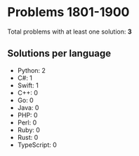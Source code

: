 # Problems 1801-1900

Total problems with at least one solution: **3**

## Solutions per language

- Python: 2
- C#: 1
- Swift: 1
- C++: 0
- Go: 0
- Java: 0
- PHP: 0
- Perl: 0
- Ruby: 0
- Rust: 0
- TypeScript: 0
